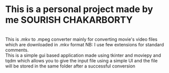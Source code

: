 <h1> This is a personal project made by me SOURISH CHAKARBORTY</h1><br>
This is .mkv to .mpeg converter mainly for converting movie's video files which are downloaded in .mkv format<br.
<h3> NB: I use few extensions for standard comments.</h3><br>
This is a simple gui based application made using tkinter and moviepy and tqdm which allows you to give the input file using a simple UI and the file will be stored in the same folder after a successful conversion 
